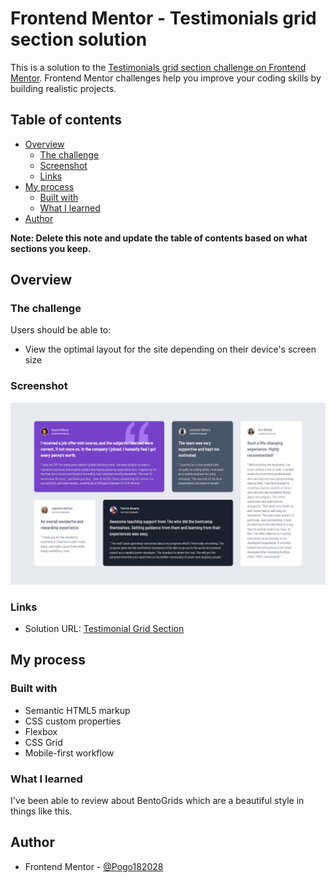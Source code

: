 # Frontend Mentor - Testimonials grid section solution

This is a solution to the [Testimonials grid section challenge on Frontend Mentor](https://www.frontendmentor.io/challenges/testimonials-grid-section-Nnw6J7Un7). Frontend Mentor challenges help you improve your coding skills by building realistic projects.

## Table of contents

- [Overview](#overview)
  - [The challenge](#the-challenge)
  - [Screenshot](#screenshot)
  - [Links](#links)
- [My process](#my-process)
  - [Built with](#built-with)
  - [What I learned](#what-i-learned)
- [Author](#author)

**Note: Delete this note and update the table of contents based on what sections you keep.**

## Overview

### The challenge

Users should be able to:

- View the optimal layout for the site depending on their device's screen size

### Screenshot

![Overview](./images/Overview.png)

### Links

- Solution URL: [Testimonial Grid Section](https://frontendmentor-testimonialgridsection.netlify.app/)

## My process

### Built with

- Semantic HTML5 markup
- CSS custom properties
- Flexbox
- CSS Grid
- Mobile-first workflow

### What I learned

I've been able to review about BentoGrids which are a beautiful style in things like this.

## Author

- Frontend Mentor - [@Pogo182028](https://www.frontendmentor.io/profile/Pogo182028)
